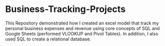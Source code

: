 # Business-Tracking-Projects
This Repository demonstrated how I created an excel model that track my personal business expenses and revenue using core concepts of SQL and
Google Sheets (performed VLOOKUP and Pivot Tables).
In addition, I also used SQL to create a relational database.
